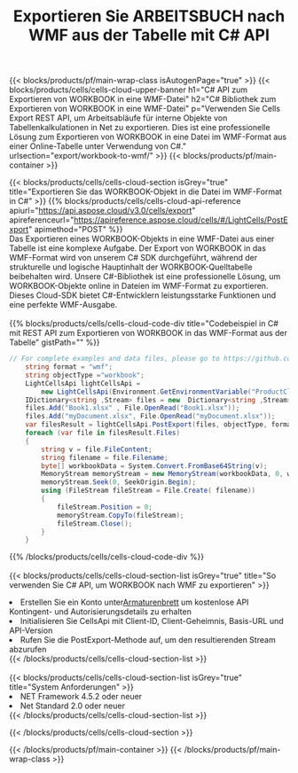 ﻿---
title:  Exportieren Sie ARBEITSBUCH nach WMF aus der Tabelle mit C# API
description: Aspose.Cells Cloud REST API unterstützt den Export von Excel Dateien und internen Objekten in Formatdateien. SDK unterstützt Arten von Entwicklungssprachen. Dazu gehören Android, C#, Go, Java, NodeJS, Perl, PHP, Python, Ruby und Swift.
url: /de/net/export/workbook-to-wmf/
---
{{< blocks/products/pf/main-wrap-class isAutogenPage="true" >}}
{{< blocks/products/cells/cells-cloud-upper-banner h1="C# API zum Exportieren von WORKBOOK in eine WMF-Datei" h2="C# Bibliothek zum Exportieren von WORKBOOK in eine WMF-Datei" p="Verwenden Sie Cells Export REST API, um Arbeitsabläufe für interne Objekte von Tabellenkalkulationen in Net zu exportieren. Dies ist eine professionelle Lösung zum Exportieren von WORKBOOK in eine Datei im WMF-Format aus einer Online-Tabelle unter Verwendung von C#." urlsection="export/workbook-to-wmf/" >}}
{{< blocks/products/pf/main-container >}}

{{< blocks/products/cells/cells-cloud-section isGrey="true" title="Exportieren Sie das WORKBOOK-Objekt in die Datei im WMF-Format in C#" >}}
{{% blocks/products/cells/cells-cloud-api-reference apiurl="https://api.aspose.cloud/v3.0/cells/export" apireferenceurl="https://apireference.aspose.cloud/cells/#/LightCells/PostExport" apimethod="POST" %}}
<br/>
Das Exportieren eines WORKBOOK-Objekts in eine WMF-Datei aus einer Tabelle ist eine komplexe Aufgabe. Der Export von WORKBOOK in das WMF-Format wird von unserem C# SDK durchgeführt, während der strukturelle und logische Hauptinhalt der WORKBOOK-Quelltabelle beibehalten wird. Unsere C#-Bibliothek ist eine professionelle Lösung, um WORKBOOK-Objekte online in Dateien im WMF-Format zu exportieren. Dieses Cloud-SDK bietet C#-Entwicklern leistungsstarke Funktionen und eine perfekte WMF-Ausgabe.
<br/>
<br/>
{{% blocks/products/cells/cells-cloud-code-div title="Codebeispiel in C# mit REST API zum Exportieren von WORKBOOK in das WMF-Format aus der Tabelle" gistPath="" %}}
  
```cs
// For complete examples and data files, please go to https://github.com/aspose-cells-cloud/aspose-cells-cloud-dotnet/
    string format = "wmf";
    string objectType ="workbook";
    LightCellsApi lightCellsApi =
        new LightCellsApi(Environment.GetEnvironmentVariable("ProductClientId"), Environment.GetEnvironmentVariable("ProductClientSecret"));
    IDictionary<string ,Stream> files = new  Dictionary<string ,Stream>();
    files.Add("Book1.xlsx" , File.OpenRead("Book1.xlsx"));
    files.Add("myDocument.xlsx", File.OpenRead("myDocument.xlsx"));
    var filesResult = lightCellsApi.PostExport(files, objectType, format);
    foreach (var file in filesResult.Files)
    {
        string v = file.FileContent;
        string filename = file.Filename;
        byte[] workbookData = System.Convert.FromBase64String(v);
        MemoryStream memoryStream = new MemoryStream(workbookData, 0, workbookData.Length);
        memoryStream.Seek(0, SeekOrigin.Begin);
        using (FileStream fileStream = File.Create( filename))
        {
            fileStream.Position = 0;
            memoryStream.CopyTo(fileStream);
            fileStream.Close();
        }
    }
```
   
{{% /blocks/products/cells/cells-cloud-code-div %}}
<br/>
<br/>
{{< blocks/products/cells/cells-cloud-section-list isGrey="true" title="So verwenden Sie C# API, um WORKBOOK nach WMF zu exportieren" >}}
<li> Erstellen Sie ein Konto unter<a href="https://dashboard.aspose.cloud/">Armaturenbrett</a> um kostenlose API Kontingent- und Autorisierungsdetails zu erhalten</li>
<li>Initialisieren Sie CellsApi mit Client-ID, Client-Geheimnis, Basis-URL und API-Version</li>
<li>Rufen Sie die PostExport-Methode auf, um den resultierenden Stream abzurufen</li>
{{< /blocks/products/cells/cells-cloud-section-list >}}
<br/>
<br/>
{{< blocks/products/cells/cells-cloud-section-list isGrey="true" title="System Anforderungen" >}}
<li>NET Framework 4.5.2 oder neuer</li>
<li>Net Standard 2.0 oder neuer</li>
{{< /blocks/products/cells/cells-cloud-section-list >}}

{{< /blocks/products/cells/cells-cloud-section >}}

{{< /blocks/products/pf/main-container >}}
{{< /blocks/products/pf/main-wrap-class >}}
